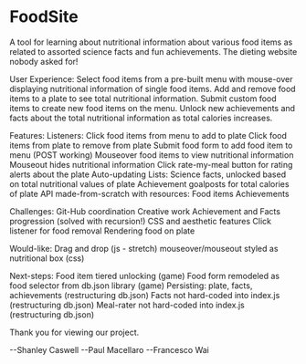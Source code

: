 # FoodSite
A tool for learning about nutritional information about various food items as related to assorted science facts and fun achievements. The dieting website nobody asked for!

User Experience:
    Select food items from a pre-built menu with mouse-over displaying nutritional information of single food items. Add and remove food items to a plate to see total nutritional information. Submit custom food items to create new food items on the menu. Unlock new achievements and facts about the total nutritional information as total calories increases. 

Features:
    Listeners:
        Click food items from menu to add to plate
        Click food items from plate to remove from plate
        Submit food form to add food item to menu (POST working)
        Mouseover food items to view nutritional information
            Mouseout hides nutritional information
        Click rate-my-meal button for rating alerts about the plate
    Auto-updating Lists:
        Science facts, unlocked based on total nutritional values of plate
        Achievement goalposts for total calories of plate 
    API made-from-scratch with resources:
        Food items
        Achievements

Challenges:
    Git-Hub coordination
    Creative work 
    Achievement and Facts progression (solved with recursion!)
    CSS and aesthetic features
    Click listener for food removal
    Rendering food on plate

Would-like:
    Drag and drop (js - stretch)
    mouseover/mouseout styled as nutritional box (css)

Next-steps:
    Food item tiered unlocking (game)
    Food form remodeled as food selector from db.json library (game)
    Persisting: plate, facts, achievements (restructuring db.json)
    Facts not hard-coded into index.js (restructuring db.json)
    Meal-rater not hard-coded into index.js (restructuring db.json)
    
Thank you for viewing our project. 

--Shanley Caswell
--Paul Macellaro
--Francesco Wai
